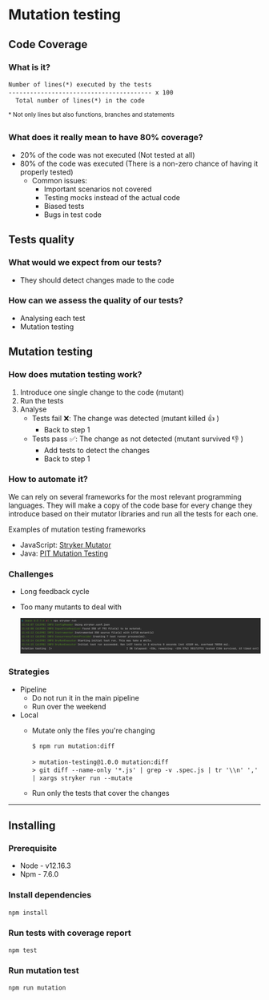 # Mutation testing

## Code Coverage
###  What is it?
```
Number of lines(*) executed by the tests
---------------------------------------- x 100
  Total number of lines(*) in the code
```
<sup>* Not only lines but also functions, branches and statements</sup>

### What does it really mean to have 80% coverage?
* 20% of the code was not executed (Not tested at all)
* 80% of the code was executed (There is a non-zero chance of having it properly tested)
  * Common issues:
    * Important scenarios not covered
    * Testing mocks instead of the actual code
    * Biased tests
    * Bugs in test code

## Tests quality
### What would we expect from our tests?
* They should detect changes made to the code

### How can we assess the quality of our tests?
* Analysing each test
* Mutation testing

## Mutation testing
### How does mutation testing work?
1. Introduce one single change to the code (mutant)
2. Run the tests
3. Analyse
   * Tests fail ❌: The change was detected (mutant killed 👍 )
     * Back to step 1
   * Tests pass ✅: The change as not detected (mutant survived 👎 )
     * Add tests to detect the changes
     * Back to step 1

### How to automate it?
We can rely on several frameworks for the most relevant programming languages. They will make a copy of the code base for every change they introduce based on their mutator libraries and run all the tests for each one.

Examples of mutation testing frameworks
  * JavaScript: [Stryker Mutator](https://stryker-mutator.io/)
  * Java: [PIT Mutation Testing](https://pitest.org/)

### Challenges
* Long feedback cycle
* Too many mutants to deal with

  ![alsdklkasd](./images/mutation-run-all.png)
### Strategies
* Pipeline
  * Do not run it in the main pipeline
  * Run over the weekend
* Local
  * Mutate only the files you're changing


    ```
    $ npm run mutation:diff

    > mutation-testing@1.0.0 mutation:diff
    > git diff --name-only '*.js' | grep -v .spec.js | tr '\\n' ',' | xargs stryker run --mutate
    ```
  * Run only the tests that cover the changes


---
## Installing
### Prerequisite
* Node - v12.16.3
* Npm - 7.6.0
### Install dependencies
```
npm install
```

### Run tests with coverage report
```
npm test
```

### Run mutation test
```
npm run mutation
```
